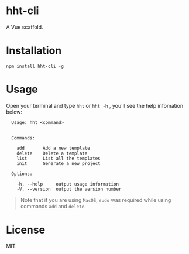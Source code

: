 <!--
 * @Description  : readme
 * @Author       : pacino
 * @Date         : 2021-09-01 17:47:34
 * @LastEditTime : 2021-09-01 17:52:34
 * @LastEditors  : pacino
-->
# hht-cli
A Vue scaffold.

# Installation
```
npm install hht-cli -g
```

# Usage
Open your terminal and type `hht` or `hht -h` , you'll see the help infomation below:
```
  Usage: hht <command>


  Commands:

    add       Add a new template
    delete    Delete a template
    list      List all the templates
    init      Generate a new project

  Options:

    -h, --help     output usage information
    -V, --version  output the version number
```

> Note that if you are using `MacOS`, `sudo` was required while using commands `add` and `delete`.

# License
MIT.
